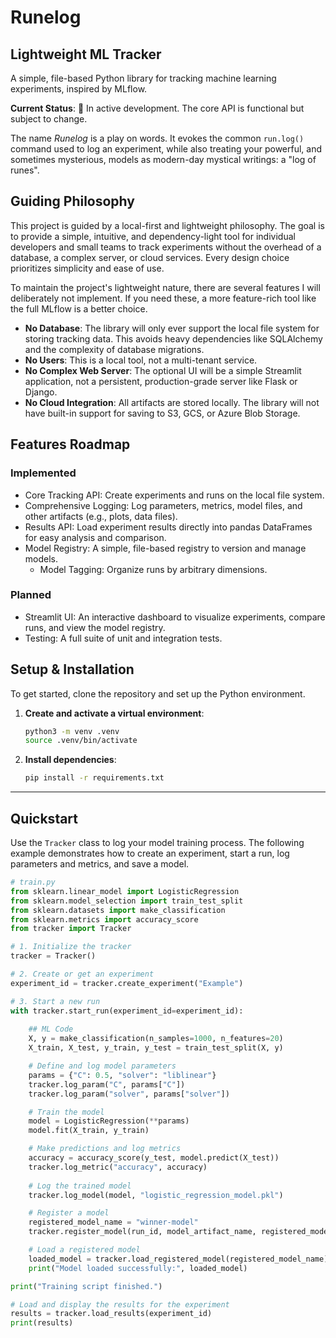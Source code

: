 # Runelog
## Lightweight ML Tracker

A simple, file-based Python library for tracking machine learning experiments, inspired by MLflow.

**Current Status**: 🚧 In active development. The core API is functional but subject to change.

The name *Runelog* is a play on words. It evokes the common `run.log()` command used to log an experiment, while also treating your powerful, and sometimes mysterious, models as modern-day mystical writings: a "log of runes".

## Guiding Philosophy

This project is guided by a local-first and lightweight philosophy. The goal is to provide a simple, intuitive, and dependency-light tool for individual developers and small teams to track experiments without the overhead of a database, a complex server, or cloud services. Every design choice prioritizes simplicity and ease of use.

To maintain the project's lightweight nature, there are several features I will deliberately not implement. If you need these, a more feature-rich tool like the full MLflow is a better choice.

- **No Database**: The library will only ever support the local file system for storing tracking data. This avoids heavy dependencies like SQLAlchemy and the complexity of database migrations.
- **No Users**: This is a local tool, not a multi-tenant service.
- **No Complex Web Server**: The optional UI will be a simple Streamlit application, not a persistent, production-grade server like Flask or Django.
- **No Cloud Integration**: All artifacts are stored locally. The library will not have built-in support for saving to S3, GCS, or Azure Blob Storage.

## Features Roadmap

### Implemented
- Core Tracking API: Create experiments and runs on the local file system.
- Comprehensive Logging: Log parameters, metrics, model files, and other artifacts (e.g., plots, data files).
- Results API: Load experiment results directly into pandas DataFrames for easy analysis and comparison.
- Model Registry: A simple, file-based registry to version and manage models.
    - Model Tagging: Organize runs by arbitrary dimensions.

### Planned 

- Streamlit UI: An interactive dashboard to visualize experiments, compare runs, and view the model registry.
- Testing: A full suite of unit and integration tests.


## Setup & Installation

To get started, clone the repository and set up the Python environment.

1.  **Create and activate a virtual environment**:

    ```bash
    python3 -m venv .venv
    source .venv/bin/activate
    ```

2.  **Install dependencies**:

    ```bash
    pip install -r requirements.txt
    ```

-----

## Quickstart

Use the `Tracker` class to log your model training process. The following example demonstrates how to create an experiment, start a run, log parameters and metrics, and save a model.

```python
# train.py
from sklearn.linear_model import LogisticRegression
from sklearn.model_selection import train_test_split
from sklearn.datasets import make_classification
from sklearn.metrics import accuracy_score
from tracker import Tracker

# 1. Initialize the tracker
tracker = Tracker()

# 2. Create or get an experiment
experiment_id = tracker.create_experiment("Example")

# 3. Start a new run
with tracker.start_run(experiment_id=experiment_id):
    
    ## ML Code
    X, y = make_classification(n_samples=1000, n_features=20)
    X_train, X_test, y_train, y_test = train_test_split(X, y)

    # Define and log model parameters
    params = {"C": 0.5, "solver": "liblinear"}
    tracker.log_param("C", params["C"])
    tracker.log_param("solver", params["solver"])

    # Train the model
    model = LogisticRegression(**params)
    model.fit(X_train, y_train)

    # Make predictions and log metrics
    accuracy = accuracy_score(y_test, model.predict(X_test))
    tracker.log_metric("accuracy", accuracy)
    
    # Log the trained model
    tracker.log_model(model, "logistic_regression_model.pkl")

    # Register a model
    registered_model_name = "winner-model"
    tracker.register_model(run_id, model_artifact_name, registered_model_name)

    # Load a registered model
    loaded_model = tracker.load_registered_model(registered_model_name)
    print("Model loaded successfully:", loaded_model)

print("Training script finished.")

# Load and display the results for the experiment
results = tracker.load_results(experiment_id)
print(results)
```